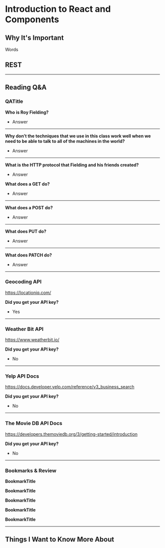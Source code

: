 # Introduction to React and Components

## Why It's Important

Words

## REST


-----------------

## Reading Q&A

### **QATitle**

<link>

**Who is Roy Fielding?**

- Answer

---

**Why don’t the techniques that we use in this class work well when we need to be able to talk to all of the machines in the world?**

- Answer

---

**What is the HTTP protocol that Fielding and his friends created?**

- Answer

**What does a GET do?**

- Answer

---

**What does a POST do?**

- Answer

---

**What does PUT do?**

- Answer

---

**What does PATCH do?**

- Answer


-----------------

### **Geocoding API**

<https://locationiq.com/>

**Did you get your API key?**

- Yes

-----------------

### **Weather Bit API**

<https://www.weatherbit.io/>

**Did you get your API key?**

- No

-----------------

### **Yelp API Docs**

<https://docs.developer.yelp.com/reference/v3_business_search>

**Did you get your API key?**

- No

-----------------

### **The Movie DB API Docs**

<https://developers.themoviedb.org/3/getting-started/introduction>

**Did you get your API key?**

- No

-----------------

### Bookmarks & Review

**BookmarkTitle**
<link>

**BookmarkTitle**
<link>

**BookmarkTitle**
<link>

**BookmarkTitle**
<link>

**BookmarkTitle**
<link>

-----------------


## Things I Want to Know More About
